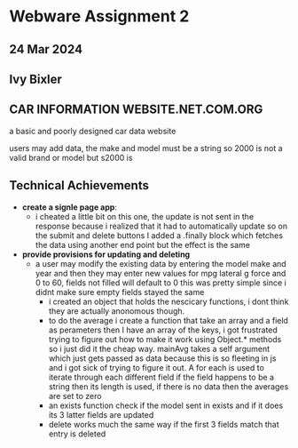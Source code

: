 # Webware Assignment 2

## 24 Mar 2024

## Ivy Bixler

## CAR INFORMATION WEBSITE.NET.COM.ORG

a basic and poorly designed car data website

users may add data, the make and model must be a string so 2000 is not a valid brand or model but s2000 is

## Technical Achievements

- **create a signle page app**:
  * i cheated a little bit on this one, the update is not sent in the response because i realized that it had to automatically update so on the submit and delete buttons I added a .finally block which fetches the data using another end point but the effect is the same
- **provide provisions for updating and deleting**
  * a user may modify the existing data by entering the model make and year and then they may enter new values for mpg lateral g force and 0 to 60, fields not filled will default to 0 this was pretty simple since i didnt make sure empty fields stayed the same
    * i created an object that holds the nescicary functions, i dont think they are actually anonomous though.
    * to do the average i create a function that take an array and a field as perameters then I have an array of the keys, i got frustrated trying to figure out how to make it work using Object.* methods so i just did it the cheap way. mainAvg takes a self argument which just gets passed as data because this is so fleeting in js and i got sick of trying to figure it out. A for each is used to iterate through each different field if the field happens to be a string then its length is used, if there is no data then the averages are set to zero
    * an exists function check if the model sent in exists and if it does its 3 latter fields are updated
    * delete works much the same way if the first 3 fields match that entry is deleted

